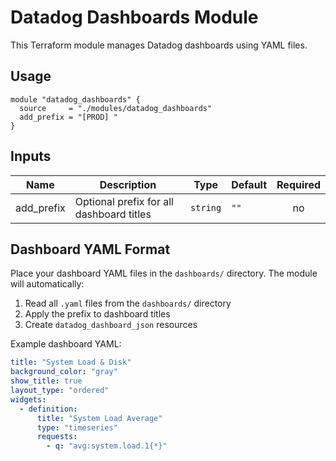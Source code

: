 # Datadog Dashboards Module

This Terraform module manages Datadog dashboards using YAML files.

## Usage

```hcl
module "datadog_dashboards" {
  source     = "./modules/datadog_dashboards"
  add_prefix = "[PROD] "
}
```

## Inputs

| Name | Description | Type | Default | Required |
|------|-------------|------|---------|:--------:|
| add_prefix | Optional prefix for all dashboard titles | `string` | `""` | no |

## Dashboard YAML Format

Place your dashboard YAML files in the `dashboards/` directory. The module will automatically:

1. Read all `.yaml` files from the `dashboards/` directory
2. Apply the prefix to dashboard titles
3. Create `datadog_dashboard_json` resources

Example dashboard YAML:
```yaml
title: "System Load & Disk"
background_color: "gray"
show_title: true
layout_type: "ordered"
widgets:
  - definition:
      title: "System Load Average"
      type: "timeseries"
      requests:
        - q: "avg:system.load.1{*}"
```
